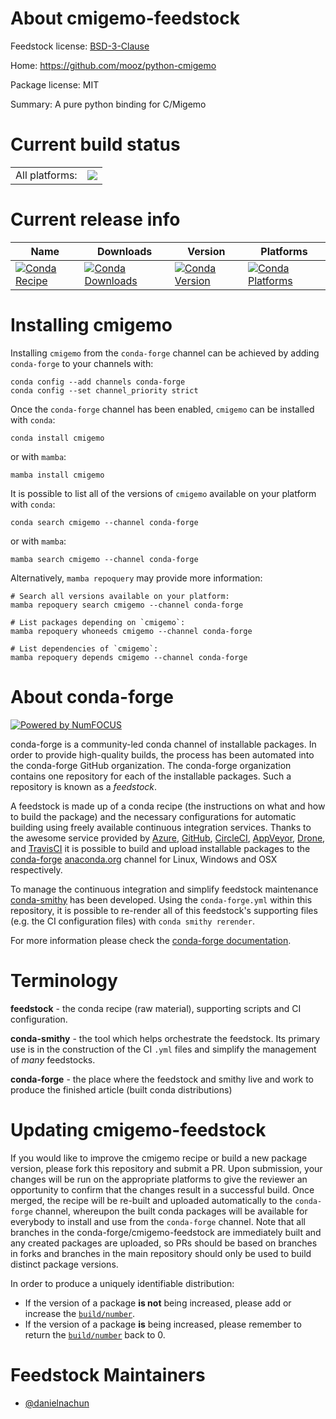 About cmigemo-feedstock
=======================

Feedstock license: [BSD-3-Clause](https://github.com/conda-forge/cmigemo-feedstock/blob/main/LICENSE.txt)

Home: https://github.com/mooz/python-cmigemo

Package license: MIT

Summary: A pure python binding for C/Migemo

Current build status
====================


<table><tr><td>All platforms:</td>
    <td>
      <a href="https://dev.azure.com/conda-forge/feedstock-builds/_build/latest?definitionId=25122&branchName=main">
        <img src="https://dev.azure.com/conda-forge/feedstock-builds/_apis/build/status/cmigemo-feedstock?branchName=main">
      </a>
    </td>
  </tr>
</table>

Current release info
====================

| Name | Downloads | Version | Platforms |
| --- | --- | --- | --- |
| [![Conda Recipe](https://img.shields.io/badge/recipe-cmigemo-green.svg)](https://anaconda.org/conda-forge/cmigemo) | [![Conda Downloads](https://img.shields.io/conda/dn/conda-forge/cmigemo.svg)](https://anaconda.org/conda-forge/cmigemo) | [![Conda Version](https://img.shields.io/conda/vn/conda-forge/cmigemo.svg)](https://anaconda.org/conda-forge/cmigemo) | [![Conda Platforms](https://img.shields.io/conda/pn/conda-forge/cmigemo.svg)](https://anaconda.org/conda-forge/cmigemo) |

Installing cmigemo
==================

Installing `cmigemo` from the `conda-forge` channel can be achieved by adding `conda-forge` to your channels with:

```
conda config --add channels conda-forge
conda config --set channel_priority strict
```

Once the `conda-forge` channel has been enabled, `cmigemo` can be installed with `conda`:

```
conda install cmigemo
```

or with `mamba`:

```
mamba install cmigemo
```

It is possible to list all of the versions of `cmigemo` available on your platform with `conda`:

```
conda search cmigemo --channel conda-forge
```

or with `mamba`:

```
mamba search cmigemo --channel conda-forge
```

Alternatively, `mamba repoquery` may provide more information:

```
# Search all versions available on your platform:
mamba repoquery search cmigemo --channel conda-forge

# List packages depending on `cmigemo`:
mamba repoquery whoneeds cmigemo --channel conda-forge

# List dependencies of `cmigemo`:
mamba repoquery depends cmigemo --channel conda-forge
```


About conda-forge
=================

[![Powered by
NumFOCUS](https://img.shields.io/badge/powered%20by-NumFOCUS-orange.svg?style=flat&colorA=E1523D&colorB=007D8A)](https://numfocus.org)

conda-forge is a community-led conda channel of installable packages.
In order to provide high-quality builds, the process has been automated into the
conda-forge GitHub organization. The conda-forge organization contains one repository
for each of the installable packages. Such a repository is known as a *feedstock*.

A feedstock is made up of a conda recipe (the instructions on what and how to build
the package) and the necessary configurations for automatic building using freely
available continuous integration services. Thanks to the awesome service provided by
[Azure](https://azure.microsoft.com/en-us/services/devops/), [GitHub](https://github.com/),
[CircleCI](https://circleci.com/), [AppVeyor](https://www.appveyor.com/),
[Drone](https://cloud.drone.io/welcome), and [TravisCI](https://travis-ci.com/)
it is possible to build and upload installable packages to the
[conda-forge](https://anaconda.org/conda-forge) [anaconda.org](https://anaconda.org/)
channel for Linux, Windows and OSX respectively.

To manage the continuous integration and simplify feedstock maintenance
[conda-smithy](https://github.com/conda-forge/conda-smithy) has been developed.
Using the ``conda-forge.yml`` within this repository, it is possible to re-render all of
this feedstock's supporting files (e.g. the CI configuration files) with ``conda smithy rerender``.

For more information please check the [conda-forge documentation](https://conda-forge.org/docs/).

Terminology
===========

**feedstock** - the conda recipe (raw material), supporting scripts and CI configuration.

**conda-smithy** - the tool which helps orchestrate the feedstock.
                   Its primary use is in the construction of the CI ``.yml`` files
                   and simplify the management of *many* feedstocks.

**conda-forge** - the place where the feedstock and smithy live and work to
                  produce the finished article (built conda distributions)


Updating cmigemo-feedstock
==========================

If you would like to improve the cmigemo recipe or build a new
package version, please fork this repository and submit a PR. Upon submission,
your changes will be run on the appropriate platforms to give the reviewer an
opportunity to confirm that the changes result in a successful build. Once
merged, the recipe will be re-built and uploaded automatically to the
`conda-forge` channel, whereupon the built conda packages will be available for
everybody to install and use from the `conda-forge` channel.
Note that all branches in the conda-forge/cmigemo-feedstock are
immediately built and any created packages are uploaded, so PRs should be based
on branches in forks and branches in the main repository should only be used to
build distinct package versions.

In order to produce a uniquely identifiable distribution:
 * If the version of a package **is not** being increased, please add or increase
   the [``build/number``](https://docs.conda.io/projects/conda-build/en/latest/resources/define-metadata.html#build-number-and-string).
 * If the version of a package **is** being increased, please remember to return
   the [``build/number``](https://docs.conda.io/projects/conda-build/en/latest/resources/define-metadata.html#build-number-and-string)
   back to 0.

Feedstock Maintainers
=====================

* [@danielnachun](https://github.com/danielnachun/)

